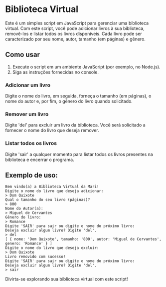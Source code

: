 # Biblioteca Virtual

Este é um simples script em JavaScript para gerenciar uma biblioteca virtual. Com este script, você pode adicionar livros à sua biblioteca, removê-los e listar todos os livros disponíveis. Cada livro pode ser caracterizado por seu nome, autor, tamanho (em páginas) e gênero.

## Como usar

1. Execute o script em um ambiente JavaScript (por exemplo, no Node.js).
2. Siga as instruções fornecidas no console.

### Adicionar um livro

Digite o nome do livro, em seguida, forneça o tamanho (em páginas), o nome do autor e, por fim, o gênero do livro quando solicitado.

### Remover um livro

Digite 'del' para excluir um livro da biblioteca. Você será solicitado a fornecer o nome do livro que deseja remover.

### Listar todos os livros

Digite 'sair' a qualquer momento para listar todos os livros presentes na biblioteca e encerrar o programa.

## Exemplo de uso:

```
Bem vindo(a) a Biblioteca Virtual da Mari!
Digite o nome do livro que deseja adicionar:
> Dom Quixote
Qual o tamanho do seu livro (páginas)?
> 800
Nome do Autor(a):
> Miguel de Cervantes
Gênero do livro:
> Romance
Digite 'SAIR' para sair ou digite o nome do próximo livro:
Deseja excluir algum livro? Digite 'del'.
> del
[ { nome: 'Dom Quixote', tamanho: '800', autor: 'Miguel de Cervantes', genero: 'Romance' } ]
Digite o nome do livro que deseja excluir:
> Dom Quixote
Livro removido com sucesso!
Digite 'SAIR' para sair ou digite o nome do próximo livro:
Deseja excluir algum livro? Digite 'del'.
> sair
```

Divirta-se explorando sua biblioteca virtual com este script!

